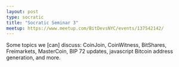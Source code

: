 ```yaml
---
layout: post
type: socratic
title: "Socratic Seminar 3"
meetup: https://www.meetup.com/BitDevsNYC/events/137542142/
---
```


Some topics we [can] discuss: CoinJoin, CoinWitness, BitShares, Freimarkets,
MasterCoin, BIP 72 updates, javascript Bitcoin address generation, and more.
